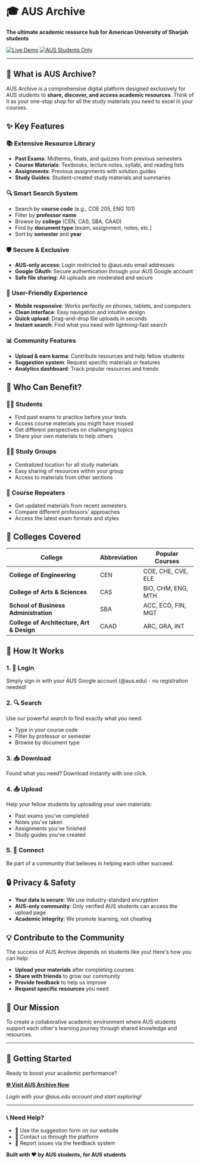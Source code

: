 # 🎓 AUS Archive

**The ultimate academic resource hub for American University of Sharjah students**

[![Live Demo](https://img.shields.io/badge/🌐_Live_Demo-ausarchive.vercel.app-blue)](https://ausarchive.vercel.app)
[![AUS Students Only](https://img.shields.io/badge/🏫_Access-AUS_Students_Only-red)](#access)

---

## 🌟 What is AUS Archive?

AUS Archive is a comprehensive digital platform designed exclusively for AUS students to **share, discover, and access academic resources**. Think of it as your one-stop shop for all the study materials you need to excel in your courses.

## ✨ Key Features

### 📚 **Extensive Resource Library**

- **Past Exams**: Midterms, finals, and quizzes from previous semesters
- **Course Materials**: Textbooks, lecture notes, syllabi, and reading lists
- **Assignments**: Previous assignments with solution guides
- **Study Guides**: Student-created study materials and summaries

### 🔍 **Smart Search System**

- Search by **course code** (e.g., COE 205, ENG 101)
- Filter by **professor name**
- Browse by **college** (CEN, CAS, SBA, CAAD)
- Find by **document type** (exam, assignment, notes, etc.)
- Sort by **semester** and **year**

### 🛡️ **Secure & Exclusive**

- **AUS-only access**: Login restricted to @aus.edu email addresses
- **Google OAuth**: Secure authentication through your AUS Google account
- **Safe file sharing**: All uploads are moderated and secure

### 📱 **User-Friendly Experience**

- **Mobile responsive**: Works perfectly on phones, tablets, and computers
- **Clean interface**: Easy navigation and intuitive design
- **Quick upload**: Drag-and-drop file uploads in seconds
- **Instant search**: Find what you need with lightning-fast search

### 📊 **Community Features**

- **Upload & earn karma**: Contribute resources and help fellow students
- **Suggestion system**: Request specific materials or features
- **Analytics dashboard**: Track popular resources and trends

## 🎯 Who Can Benefit?

### 👨‍🎓 **Students**

- Find past exams to practice before your tests
- Access course materials you might have missed
- Get different perspectives on challenging topics
- Share your own materials to help others

### 👩‍🏫 **Study Groups**

- Centralized location for all study materials
- Easy sharing of resources within your group
- Access to materials from other sections

### 🔄 **Course Repeaters**

- Get updated materials from recent semesters
- Compare different professors' approaches
- Access the latest exam formats and styles

## 🏫 Colleges Covered

| College                                   | Abbreviation | Popular Courses    |
| ----------------------------------------- | ------------ | ------------------ |
| **College of Engineering**                | CEN          | COE, CHE, CVE, ELE |
| **College of Arts & Sciences**            | CAS          | BIO, CHM, ENG, MTH |
| **School of Business Administration**     | SBA          | ACC, ECO, FIN, MGT |
| **College of Architecture, Art & Design** | CAAD         | ARC, GRA, INT      |

## 🚀 How It Works

### 1. **🔐 Login**

Simply sign in with your AUS Google account (@aus.edu) - no registration needed!

### 2. **🔍 Search**

Use our powerful search to find exactly what you need:

- Type in your course code
- Filter by professor or semester
- Browse by document type

### 3. **📥 Download**

Found what you need? Download instantly with one click.

### 4. **📤 Upload**

Help your fellow students by uploading your own materials:

- Past exams you've completed
- Notes you've taken
- Assignments you've finished
- Study guides you've created

### 5. **🤝 Connect**

Be part of a community that believes in helping each other succeed.

## 🔒 Privacy & Safety

- **Your data is secure**: We use industry-standard encryption
- **AUS-only community**: Only verified AUS students can access the upload page
- **Academic integrity**: We promote learning, not cheating

## 💡 Contribute to the Community

The success of AUS Archive depends on students like you! Here's how you can help:

- **Upload your materials** after completing courses
- **Share with friends** to grow our community
- **Provide feedback** to help us improve
- **Request specific resources** you need

## 🎯 Our Mission

To create a collaborative academic environment where AUS students support each other's learning journey through shared knowledge and resources.

---

## 🚀 Getting Started

Ready to boost your academic performance?

**[🌐 Visit AUS Archive Now](https://ausarchive.vercel.app)**

_Login with your @aus.edu account and start exploring!_

---

### 📞 Need Help?

- 💬 Use the suggestion form on our website
- 📧 Contact us through the platform
- 🐛 Report issues via the feedback system

**Built with ❤️ by AUS students, for AUS students**
